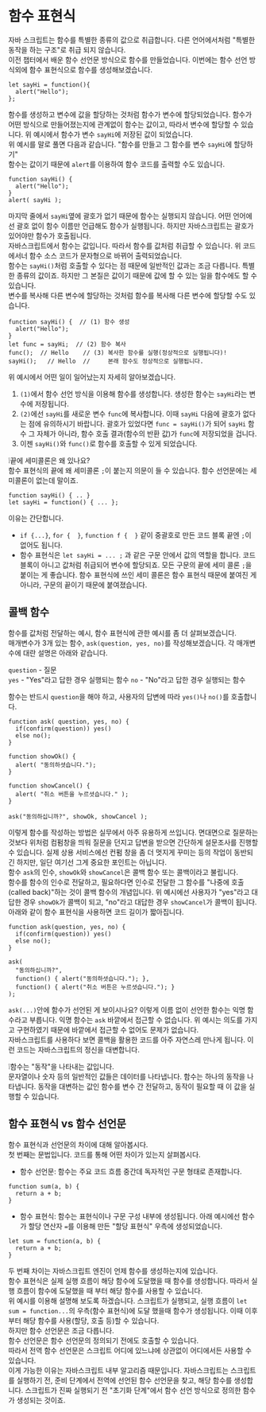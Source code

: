 # 함수 표현식
자바 스크립트는 함수를 특별한 종류의 값으로 취급합니다. 다른 언어에서처럼 "특별한 동작을 하는 구조"로 취급 되지 않습니다.   
이전 챕터에서 배운 함수 선언문 방식으로 함수를 만들었습니다. 이번에는 함수 선언 방식외에 함수 표현식으로 함수를 생성해보겠습니다.
```
let sayHi = function(){
  alert("Hello");
};
```
함수를 생성하고 변수에 값을 할당하는 것처럼 함수가 변수에 할당되었습니다. 함수가 어떤 방식으로 만들어졌는지에 관계없이 함수는 값이고, 따라서 변수에 할당할 수 있습니다. 위 예시에서 함수가 변수 `sayHi`에 저장된 값이 되었습니다.   
위 예시를 말로 풀면 다음과 같습니다. "함수를 만들고 그 함수를 변수 `sayHi`에 할당하기"   
함수는 값이기 때문에 `alert`를 이용하여 함수 코드를 출력할 수도 있습니다.
```
function sayHi() {
  alert("Hello");
}
alert( sayHi );
```
마지막 줄에서 `sayHi`옆에 괄호가 없기 때문에 함수는 실행되지 않습니다. 어떤 언어에선 괄호 없이 함수 이름만 언급해도 함수가 실행됩니다. 하지만 자바스크립트는 괄호가 있어야만 함수가 호출됩니다.   
자바스크립트에서 함수는 값입니다. 따라서 함수를 값처럼 취급할 수 있습니다. 위 코드에서너 함수 소스 코드가 문자형으로 바뀌어 출력되었습니다.   
함수는 `sayHi()`처럼 호출할 수 있다는 점 때문에 일반적인 값과는 조금 다릅니다. 특별한 종류의 값이죠. 하지만 그 본질은 값이기 때문에 값에 할 수 있는 일을 함수에도 할 수 있습니다.   
변수를 복사해 다른 변수에 할당하는 것처럼 함수를 복사해 다른 변수에 할당할 수도 있습니다.
```
function sayHi() {  // (1) 함수 생성
  alert("Hello");
}
let func = sayHi;  // (2) 함수 복사
func();  // Hello    // (3) 복사한 함수를 실행(정상적으로 실행됩니다)!
sayHi();   // Hello  //     본래 함수도 정상적으로 실행됩니다.
```

위 예시에서 어떤 일이 일어났는지 자세히 알아보겠습니다.
1. `(1)`에서 함수 선언 방식을 이용해 함수를 생성합니다. 생성한 함수는 `sayHi`라는 변수에 저장됩니다.
2. `(2)`에선 `sayHi`를 새로운 변수 `func`에 복사합니다. 이때 `sayHi` 다음에 괄호가 없다는 점에 유의하시기 바랍니다. 괄호가 있었다면 `func = sayHi()`가 되어 `sayHi` 함수 그 자체가 아니라, 함수 호출 결과(함수의 반환 값)가 `func`에 저장되었을 겁니다.
3. 이젠 `sayHi()`와 `func()`로 함수를 호출할 수 있게 되었습니다.
   
❕끝에 세미콜론은 왜 있나요?   
함수 표현식의 끝에 왜 세미콜론 `;`이 붙는지 의문이 들 수 있습니다. 함수 선언문에는 세미콜론이 없는데 말이죠.
```
function sayHi() { .. }
let sayHi = function() { ... };
```
이유는 간단합니다.
- `if {...}`, `for {  }`, `function f {  }` 같이 중괄호로 만든 코드 블록 끝엔 `;`이 없어도 됩니다.
- 함수 표현식은 `let sayHi = ... ;` 과 같은 구문 안에서 값의 역할을 합니다. 코드 블록이 아니고 값처럼 취급되어 변수에 할당되죠. 모든 구문의 끝에 세미 콜론 `;`을 붙이는 게 좋습니다. 함수 표현식에 쓰인 세미 콜론은 함수 표현식 때문에 붙여진 게 아니라, 구문의 끝이기 때문에 붙여졌습니다.


## 콜백 함수
함수를 값처럼 전달하는 예시, 함수 표현식에 관한 예시를 좀 더 살펴보겠습니다.   
매개변수가 3개 있는 함수, `ask(question, yes, no)`를 작성해보겠습니다. 각 매개변수에 대란 설명은 아래와 같습니다.
   
`question` - 질문   
`yes` - "Yes"라고 답한 경우 실행되는 함수
`no` - "No"라고 답한 경우 실행되는 함수
   
함수는 반드시 `question`을 해야 하고, 사용자의 답변에 따라 `yes()`나 `no()`를 호출합니다.
```
function ask( question, yes, no) {
  if(confirm(question)) yes()
  else no();
}

function showOk() {
  alert( "동의하셧습니다.");
}

function showCancel() {
  alert( "취소 버튼을 누르셧습니다." );
}

ask("동의하십니까?", showOk, showCancel );
```
이렇게 함수를 작성하는 방법은 실무에서 아주 유용하게 쓰입니다. 면대면으로 질문하는 것보다 위처럼 컴펌창을 띄워 질문을 던지고 답변을 받으면 간단하게 설문조사를 진행할 수 있습니다. 실제 상용 서비스에선 컨펌 창을 좀 더 멋지게 꾸미는 등의 작업이 동반되긴 하지만, 일단 여기선 그게 중요한 포인트는 아닙니다.   
함수 `ask`의 인수, `showOk`와 `showCancel`은 콜백 함수 또는 콜백이라고 불립니다.   
함수를 함수의 인수로 전달하고, 필요하다면 인수로 전달한 그 함수를 "나중에 호출(called back)"하는 것이 콜백 함수의 개념입니다. 위 예시에선 사용자가 "yes"라고 대답한 경우 `showOk`가 콜백이 되고, "no"라고 대답한 경우 `showCancel`가 콜백이 됩니다.   
아래와 같이 함수 표현식을 사용하면 코드 길이가 짧아집니다.
```
function ask(question, yes, no) {
  if(confirm(question)) yes()
  else no();
}

ask(
  "동의하십니까?",
  function() { alert("동의하셧습니다."); },
  function() { alert("취소 버튼은 누르셧습니다."); }
);
```
`ask(...)`안에 함수가 선언된 게 보이시나요? 이렇게 이름 없이 선언한 함수는 익명 함수라고 부릅니다. 익명 함수는 `ask` 바깥에서 접근할 수 없습니다. 위 예시는 의도를 가지고 구현하였기 때문에 바깥에서 접근할 수 없어도 문제가 없습니다.   
자바스크립트를 사용하다 보면 콜백을 활용한 코드를 아주 자연스레 만나게 됩니다. 이런 코드는 자바스크립트의 정신을 대변합니다.   
   
❕함수는 "동작"을 나타내는 값입니다.   
문자열이나 숫자 등의 일반적인 값들은 데이터를 나타냅니다. 함수는 하나의 동작을 나타냅니다. 동작을 대변하는 값인 함수를 변수 간 전달하고, 동작이 필요할 때 이 값을 실행할 수 있습니다.   


## 함수 표현식 vs 함수 선언문
함수 표현식과 선언문의 차이에 대해 알아봅시다.   
첫 번째는 문법입니다. 코드를 통해 어떤 차이가 있는지 살펴봅시다.   
- 함수 선언문: 함수는 주요 코드 흐름 중간데 독자적인 구문 형태로 존재합니다.
```
function sum(a, b) {
  return a + b;
}
```
- 함수 표현식: 함수는 표현식이나 구문 구성 내부에 생성됩니다. 아래 예시에선 함수가 할당 연산자 `=`를 이용해 만든 "할당 표현식" 우측에 생성되었습니다.
```
let sum = function(a, b) {
  return a + b;
}
```
두 번째 차이는 자바스크립트 엔진이 언제 함수를 생성하는지에 있습니다.   
함수 표현식은 실제 실행 흐름이 해당 함수에 도달했을 때 함수를 생성합니다. 따라서 실행 흐름이 함수에 도달했을 때 부터 해당 함수를 사용할 수 있습니다.   
위 예시를 이용해 설명해 보도록 하겠습니다. 스크립트가 실행되고, 실행 흐름이 `let sum = function...`의 우측(함수 표현식)에 도달 했을때 함수가 생성됩니다. 이때 이후부터 해당 함수를 사용(할당, 호출 등)할 수 있습니다.   
하지만 함수 선언문은 조금 다릅니다.   
함수 선언문은 함수 선언문의 정의되기 전에도 호출할 수 있습니다.   
따라서 전역 함수 선언문은 스크립트 어디에 있느냐에 상관없이 어디에서든 사용할 수 있습니다.   
이게 가능한 이유는 자바스크립트 내부 알고리즘 때문입니다. 자바스크립트는 스크립트를 실행하기 전, 준비 단계에서 전역에 선언된 함수 선언문을 찾고, 해당 함수를 생성합니다. 스크립트가 진짜 실행되기 전 "초기화 단계"에서 함수 선언 방식으로 정의한 함수가 생성되는 것이죠.
